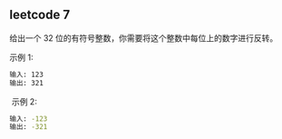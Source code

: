 ## leetcode 7
给出一个 32 位的有符号整数，你需要将这个整数中每位上的数字进行反转。

示例 1:
```bash
输入: 123
输出: 321
```
 示例 2:
```bash
输入: -123
输出: -321
```
